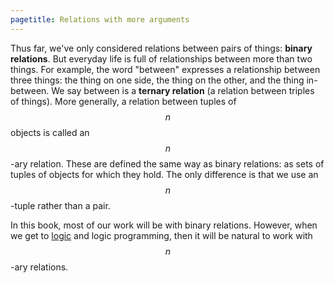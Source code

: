 ```yaml
---
pagetitle: Relations with more arguments
---
```

Thus far, we've only considered relations between pairs of things: **binary relations**.  But everyday life is full of relationships between more than two things.  For example, the word "between" expresses a relationship between three things: the thing on one side, the thing on the other, and the thing in-between.  We say between is a **ternary relation** (a relation between triples of things).  More generally, a relation between tuples of $$n$$ objects is called an $$n$$-ary relation.  These are defined the same way as binary relations: as sets of tuples of objects for which they hold.  The only difference is that we use an $$n$$-tuple rather than a pair.

In this book, most of our work will be with binary relations.  However, when we get to [logic](Logic) and logic programming, then it will be natural to work with $$n$$-ary relations.